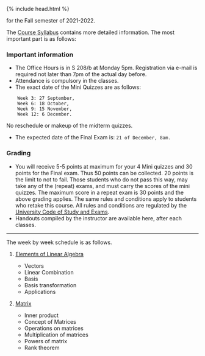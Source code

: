 {% include head.html %}

for the Fall semester of 2021-2022.

The [Course Syllabus](http://web.uni-corvinus.hu/magyarkuti/LinearAlgebra-2021.pdf)  contains more detailed information.
The most important part is as follows:

### Important information
* The Office Hours is in S 208/b at Monday 5pm. Registration via e-mail is required not later than 7pm of the actual day before.
* Attendance is compulsory in the classes.
* The exact date of the Mini Quizzes are as follows:
```
    Week 3: 27 September,
    Week 6: 18 October,
    Week 9: 15 November,
    Week 12: 6 December.
```
No reschedule or makeup of the midterm quizzes.
* The expected date of the Final Exam is: `21 of December, 8am.`

### Grading
- You will receive 5-5 points at maximum for your 4 Mini quizzes and 30 points for the Final exam. Thus 50 points can be collected. 20 points is the limit to not to fail.
Those students who do not pass this way, may take any of the (repeat) exams, and must carry the scores of the mini quizzes. The maximum score in a repeat exam is 30 points and the above grading applies.
The same rules and conditions apply to students who retake this course.
All rules and conditions are regulated by the 
[University Code of Study and Exams](http://portal.uni-corvinus.hu/fileadmin/user_upload/hu/kozponti_szervezeti_egysegek/nemzetkozi_iroda/files/Regulations_NEW_NEW/TVSZ/III_1_TVSZ_2017_december_19.pdf).
- Handouts compiled by the instructor are available here, after each classes.

---
The week by week schedule is as follows.

1. [Elements of Linear Algebra](https://mega.nz/file/kgJwET5C#sHWPZjQo5LZSQ5q2eIIh9-2cjObAjvOQVodM2r6YGjk)
   * Vectors
   * Linear Combination
   * Basis
   * Basis transformation
   * Applications

1. [Matrix](https://mega.nz/file/t1YUBRbb#QaxBqRbAxrJeSZAf_9qASS0XsFfqC461PPDBxtDEzRM)
   * Inner product
   * Concept of Matrices
   * Operations on matrices
   * Multiplication of matrices
   * Powers of matrix
   * Rank theorem

<!--
1. [Factoring matrices and linear systems](http://web.uni-corvinus.hu/magyarkuti/3-LinearAlgebra.pdf)
   * System of linear equations
   * Factoring matrices
   * Problems

1. [Homogeneous system of linear equations](http://web.uni-corvinus.hu/magyarkuti/4-LinearAlgebra.pdf)
   * Solution of homogeneous linear system of equations
   * Matrix equations
   * Inverse matrix

1. [Quadratic forms](http://web.uni-corvinus.hu/magyarkuti/5-LinearAlgebra.pdf)
   * Definition of quadratic froms
   * Dyadic decomposition
      * Dyad is the matrix of a complete square
      * High school method for small size
      * Professional method with Gaussian Elimination
   * Problems
   * Definiteness of a quadratic form
   * Summary

1. [Derivative of a multivariable function](http://web.uni-corvinus.hu/magyarkuti/6-LinearAlgebra.pdf)
   * Partial derivative
   * Derivative
   * Higher order derivatives
   * Extreme values
   * Problems
   * Review problems

1. [Diagonalize a matrix](http://web.uni-corvinus.hu/magyarkuti/7-LinearAlgebra.pdf)
   * Concept of eigenvalue and eigenvector
   * The G-J elimination to find the eigenvalues and the eigenvectors.
   * Diagonalizable matrices.
   * Problems

1. [Preparation for the final exam](http://web.uni-corvinus.hu/magyarkuti/8-LinearAlgebra.pdf)
   * Mock exam
   * Quiz 4.
 


1. [Midterm ==== 
Preparing to the Midterm 1 
   *](http://web.uni-corvinus.hu/magyarkuti/mat1mid07A.pdf download]
   *](http://web.uni-corvinus.hu/magyarkuti/midterm.pdf download]
-->
